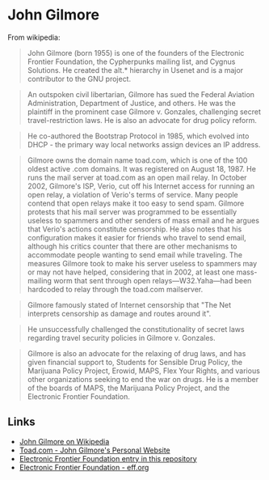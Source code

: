 
# John Gilmore

From wikipedia:

> John Gilmore (born 1955) is one of the founders of the Electronic Frontier Foundation, the Cypherpunks mailing list, and Cygnus Solutions. He created the alt.* hierarchy in Usenet and is a major contributor to the GNU project.

> An outspoken civil libertarian, Gilmore has sued the Federal Aviation Administration, Department of Justice, and others. He was the plaintiff in the prominent case Gilmore v. Gonzales, challenging secret travel-restriction laws. He is also an advocate for drug policy reform.

> He co-authored the Bootstrap Protocol in 1985, which evolved into DHCP - the primary way local networks assign devices an IP address.

> Gilmore owns the domain name toad.com, which is one of the 100 oldest active .com domains. It was registered on August 18, 1987. He runs the mail server at toad.com as an open mail relay. In October 2002, Gilmore's ISP, Verio, cut off his Internet access for running an open relay, a violation of Verio's terms of service. Many people contend that open relays make it too easy to send spam. Gilmore protests that his mail server was programmed to be essentially useless to spammers and other senders of mass email and he argues that Verio's actions constitute censorship. He also notes that his configuration makes it easier for friends who travel to send email, although his critics counter that there are other mechanisms to accommodate people wanting to send email while traveling. The measures Gilmore took to make his server useless to spammers may or may not have helped, considering that in 2002, at least one mass-mailing worm that sent through open relays—W32.Yaha—had been hardcoded to relay through the toad.com mailserver.

> Gilmore famously stated of Internet censorship that "The Net interprets censorship as damage and routes around it".

> He unsuccessfully challenged the constitutionality of secret laws regarding travel security policies in Gilmore v. Gonzales.

> Gilmore is also an advocate for the relaxing of drug laws, and has given financial support to, Students for Sensible Drug Policy, the Marijuana Policy Project, Erowid, MAPS, Flex Your Rights, and various other organizations seeking to end the war on drugs. He is a member of the boards of MAPS, the Marijuana Policy Project, and the Electronic Frontier Foundation.

## Links

* [John Gilmore on Wikipedia](https://en.wikipedia.org/wiki/John_Gilmore_%28activist%29)
* [Toad.com - John Gilmore's Personal Website](http://www.toad.com/)
* [Electronic Frontier Foundation entry in this repository](organisations/eff.md)
* [Electronic Frontier Foundation - eff.org](https://www.eff.org/)
